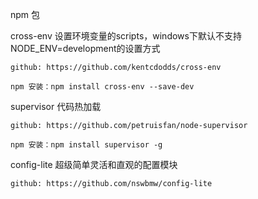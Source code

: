 npm 包

cross-env 设置环境变量的scripts，windows下默认不支持NODE_ENV=development的设置方式

    github: https://github.com/kentcdodds/cross-env

    npm 安装：npm install cross-env --save-dev

supervisor 代码热加载

    github: https://github.com/petruisfan/node-supervisor

    npm 安装：npm install supervisor -g

config-lite 超级简单灵活和直观的配置模块

    github: https://github.com/nswbmw/config-lite
